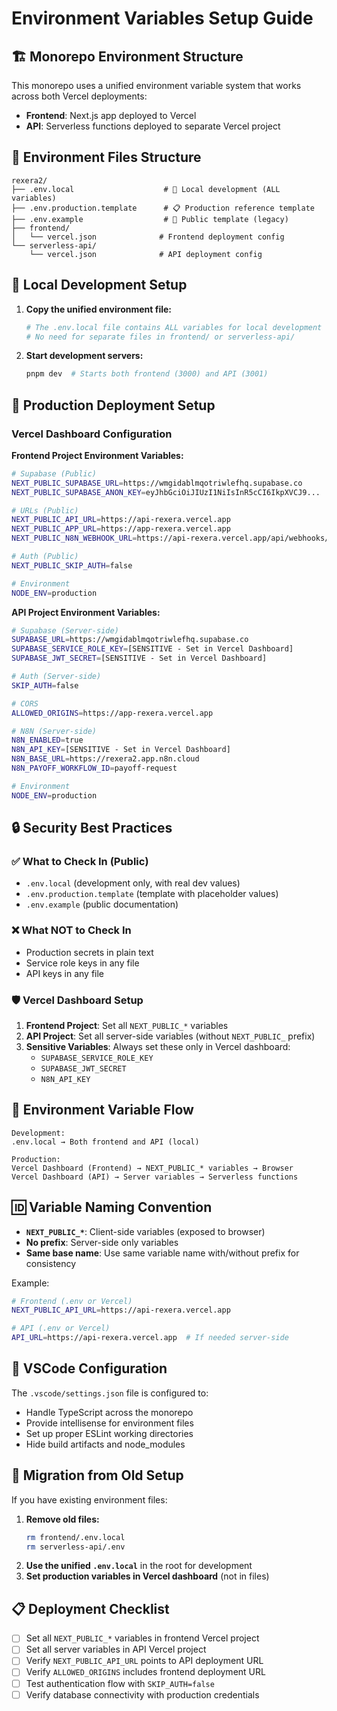 # Environment Variables Setup Guide

## 🏗️ Monorepo Environment Structure

This monorepo uses a unified environment variable system that works across both Vercel deployments:
- **Frontend**: Next.js app deployed to Vercel
- **API**: Serverless functions deployed to separate Vercel project

## 📁 Environment Files Structure

```
rexera2/
├── .env.local                    # 🔧 Local development (ALL variables)
├── .env.production.template      # 📋 Production reference template  
├── .env.example                  # 📖 Public template (legacy)
├── frontend/
│   └── vercel.json              # Frontend deployment config
└── serverless-api/
    └── vercel.json              # API deployment config
```

## 🔧 Local Development Setup

1. **Copy the unified environment file:**
   ```bash
   # The .env.local file contains ALL variables for local development
   # No need for separate files in frontend/ or serverless-api/
   ```

2. **Start development servers:**
   ```bash
   pnpm dev  # Starts both frontend (3000) and API (3001)
   ```

## 🚀 Production Deployment Setup

### Vercel Dashboard Configuration

**Frontend Project Environment Variables:**
```bash
# Supabase (Public)
NEXT_PUBLIC_SUPABASE_URL=https://wmgidablmqotriwlefhq.supabase.co
NEXT_PUBLIC_SUPABASE_ANON_KEY=eyJhbGciOiJIUzI1NiIsInR5cCI6IkpXVCJ9...

# URLs (Public)
NEXT_PUBLIC_API_URL=https://api-rexera.vercel.app
NEXT_PUBLIC_APP_URL=https://app-rexera.vercel.app
NEXT_PUBLIC_N8N_WEBHOOK_URL=https://api-rexera.vercel.app/api/webhooks/n8n

# Auth (Public)
NEXT_PUBLIC_SKIP_AUTH=false

# Environment
NODE_ENV=production
```

**API Project Environment Variables:**
```bash
# Supabase (Server-side)
SUPABASE_URL=https://wmgidablmqotriwlefhq.supabase.co
SUPABASE_SERVICE_ROLE_KEY=[SENSITIVE - Set in Vercel Dashboard]
SUPABASE_JWT_SECRET=[SENSITIVE - Set in Vercel Dashboard]

# Auth (Server-side)
SKIP_AUTH=false

# CORS
ALLOWED_ORIGINS=https://app-rexera.vercel.app

# N8N (Server-side)
N8N_ENABLED=true
N8N_API_KEY=[SENSITIVE - Set in Vercel Dashboard]
N8N_BASE_URL=https://rexera2.app.n8n.cloud
N8N_PAYOFF_WORKFLOW_ID=payoff-request

# Environment
NODE_ENV=production
```

## 🔒 Security Best Practices

### ✅ What to Check In (Public)
- `.env.local` (development only, with real dev values)
- `.env.production.template` (template with placeholder values)
- `.env.example` (public documentation)

### ❌ What NOT to Check In
- Production secrets in plain text
- Service role keys in any file
- API keys in any file

### 🛡️ Vercel Dashboard Setup
1. **Frontend Project**: Set all `NEXT_PUBLIC_*` variables
2. **API Project**: Set all server-side variables (without `NEXT_PUBLIC_` prefix)
3. **Sensitive Variables**: Always set these only in Vercel dashboard:
   - `SUPABASE_SERVICE_ROLE_KEY`
   - `SUPABASE_JWT_SECRET`
   - `N8N_API_KEY`

## 🔄 Environment Variable Flow

```
Development:
.env.local → Both frontend and API (local)

Production:
Vercel Dashboard (Frontend) → NEXT_PUBLIC_* variables → Browser
Vercel Dashboard (API) → Server variables → Serverless functions
```

## 🆔 Variable Naming Convention

- **`NEXT_PUBLIC_*`**: Client-side variables (exposed to browser)
- **No prefix**: Server-side only variables
- **Same base name**: Use same variable name with/without prefix for consistency

Example:
```bash
# Frontend (.env or Vercel)
NEXT_PUBLIC_API_URL=https://api-rexera.vercel.app

# API (.env or Vercel) 
API_URL=https://api-rexera.vercel.app  # If needed server-side
```

## 🔧 VSCode Configuration

The `.vscode/settings.json` file is configured to:
- Handle TypeScript across the monorepo
- Provide intellisense for environment files
- Set up proper ESLint working directories
- Hide build artifacts and node_modules

## 🚨 Migration from Old Setup

If you have existing environment files:
1. **Remove old files:**
   ```bash
   rm frontend/.env.local
   rm serverless-api/.env
   ```
2. **Use the unified `.env.local`** in the root for development
3. **Set production variables in Vercel dashboard** (not in files)

## 📋 Deployment Checklist

- [ ] Set all `NEXT_PUBLIC_*` variables in frontend Vercel project
- [ ] Set all server variables in API Vercel project  
- [ ] Verify `NEXT_PUBLIC_API_URL` points to API deployment URL
- [ ] Verify `ALLOWED_ORIGINS` includes frontend deployment URL
- [ ] Test authentication flow with `SKIP_AUTH=false`
- [ ] Verify database connectivity with production credentials
